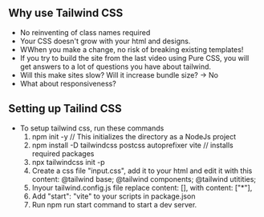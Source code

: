 ## Why use Tailwind CSS

* No reinventing of class names required
* Your CSS doesn't grow with your html and designs.
* WWhen you make a change, no risk of breaking existing templates!
* If you try to build the site from the last video using Pure CSS, you will get answers to a lot of questions you have about tailwind.
* Will this make sites slow? Will it increase bundle size? -> No
* What about responsiveness?

## Setting up Tailind CSS

* To setup tailwind css, run these commands
    1. npm init -y // This initializes the directory as a NodeJs project
    2. npm install -D tailwindcss postcss autoprefixer vite // installs required packages
    3. npx tailwindcss init -p
    4. Create a css file "input.css", add it to your html and edit it with this content:
        @tailwind base;
        @tailwind components;
        @tailwind utitities;
    5. Inyour tailwind.config.js file replace content: [], with content: ["*"],
    6. Add "start": "vite" to your scripts in package.json
    7. Run npm run start command to start a dev server.